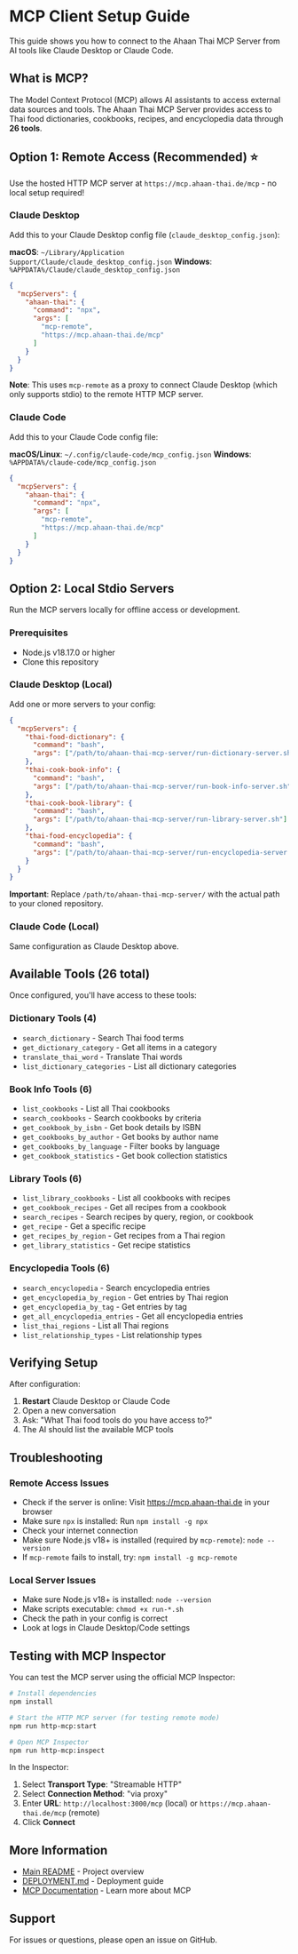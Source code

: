 # MCP Client Setup Guide

This guide shows you how to connect to the Ahaan Thai MCP Server from AI tools like Claude Desktop or Claude Code.

## What is MCP?

The Model Context Protocol (MCP) allows AI assistants to access external data sources and tools. The Ahaan Thai MCP Server provides access to Thai food dictionaries, cookbooks, recipes, and encyclopedia data through **26 tools**.

## Option 1: Remote Access (Recommended) ⭐

Use the hosted HTTP MCP server at `https://mcp.ahaan-thai.de/mcp` - no local setup required!

### Claude Desktop

Add this to your Claude Desktop config file (`claude_desktop_config.json`):

**macOS**: `~/Library/Application Support/Claude/claude_desktop_config.json`
**Windows**: `%APPDATA%/Claude/claude_desktop_config.json`

```json
{
  "mcpServers": {
    "ahaan-thai": {
      "command": "npx",
      "args": [
        "mcp-remote",
        "https://mcp.ahaan-thai.de/mcp"
      ]
    }
  }
}
```

**Note**: This uses `mcp-remote` as a proxy to connect Claude Desktop (which only supports stdio) to the remote HTTP MCP server.

### Claude Code

Add this to your Claude Code config file:

**macOS/Linux**: `~/.config/claude-code/mcp_config.json`
**Windows**: `%APPDATA%/claude-code/mcp_config.json`

```json
{
  "mcpServers": {
    "ahaan-thai": {
      "command": "npx",
      "args": [
        "mcp-remote",
        "https://mcp.ahaan-thai.de/mcp"
      ]
    }
  }
}
```

## Option 2: Local Stdio Servers

Run the MCP servers locally for offline access or development.

### Prerequisites

- Node.js v18.17.0 or higher
- Clone this repository

### Claude Desktop (Local)

Add one or more servers to your config:

```json
{
  "mcpServers": {
    "thai-food-dictionary": {
      "command": "bash",
      "args": ["/path/to/ahaan-thai-mcp-server/run-dictionary-server.sh"]
    },
    "thai-cook-book-info": {
      "command": "bash",
      "args": ["/path/to/ahaan-thai-mcp-server/run-book-info-server.sh"]
    },
    "thai-cook-book-library": {
      "command": "bash",
      "args": ["/path/to/ahaan-thai-mcp-server/run-library-server.sh"]
    },
    "thai-food-encyclopedia": {
      "command": "bash",
      "args": ["/path/to/ahaan-thai-mcp-server/run-encyclopedia-server.sh"]
    }
  }
}
```

**Important**: Replace `/path/to/ahaan-thai-mcp-server/` with the actual path to your cloned repository.

### Claude Code (Local)

Same configuration as Claude Desktop above.

## Available Tools (26 total)

Once configured, you'll have access to these tools:

### Dictionary Tools (4)

- `search_dictionary` - Search Thai food terms
- `get_dictionary_category` - Get all items in a category
- `translate_thai_word` - Translate Thai words
- `list_dictionary_categories` - List all dictionary categories

### Book Info Tools (6)

- `list_cookbooks` - List all Thai cookbooks
- `search_cookbooks` - Search cookbooks by criteria
- `get_cookbook_by_isbn` - Get book details by ISBN
- `get_cookbooks_by_author` - Get books by author name
- `get_cookbooks_by_language` - Filter books by language
- `get_cookbook_statistics` - Get book collection statistics

### Library Tools (6)

- `list_library_cookbooks` - List all cookbooks with recipes
- `get_cookbook_recipes` - Get all recipes from a cookbook
- `search_recipes` - Search recipes by query, region, or cookbook
- `get_recipe` - Get a specific recipe
- `get_recipes_by_region` - Get recipes from a Thai region
- `get_library_statistics` - Get recipe statistics

### Encyclopedia Tools (6)

- `search_encyclopedia` - Search encyclopedia entries
- `get_encyclopedia_by_region` - Get entries by Thai region
- `get_encyclopedia_by_tag` - Get entries by tag
- `get_all_encyclopedia_entries` - Get all encyclopedia entries
- `list_thai_regions` - List all Thai regions
- `list_relationship_types` - List relationship types

## Verifying Setup

After configuration:

1. **Restart** Claude Desktop or Claude Code
2. Open a new conversation
3. Ask: "What Thai food tools do you have access to?"
4. The AI should list the available MCP tools

## Troubleshooting

### Remote Access Issues

- Check if the server is online: Visit https://mcp.ahaan-thai.de in your browser
- Make sure `npx` is installed: Run `npm install -g npx`
- Check your internet connection
- Make sure Node.js v18+ is installed (required by `mcp-remote`): `node --version`
- If `mcp-remote` fails to install, try: `npm install -g mcp-remote`

### Local Server Issues

- Make sure Node.js v18+ is installed: `node --version`
- Make scripts executable: `chmod +x run-*.sh`
- Check the path in your config is correct
- Look at logs in Claude Desktop/Code settings

## Testing with MCP Inspector

You can test the MCP server using the official MCP Inspector:

```bash
# Install dependencies
npm install

# Start the HTTP MCP server (for testing remote mode)
npm run http-mcp:start

# Open MCP Inspector
npm run http-mcp:inspect
```

In the Inspector:
1. Select **Transport Type**: "Streamable HTTP"
2. Select **Connection Method**: "via proxy"
3. Enter **URL**: `http://localhost:3000/mcp` (local) or `https://mcp.ahaan-thai.de/mcp` (remote)
4. Click **Connect**

## More Information

- [Main README](./README.md) - Project overview
- [DEPLOYMENT.md](./DEPLOYMENT.md) - Deployment guide
- [MCP Documentation](https://modelcontextprotocol.io) - Learn more about MCP

## Support

For issues or questions, please open an issue on GitHub.
